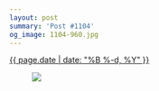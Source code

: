 ```yaml
---
layout: post
summary: 'Post #1104'
og_image: 1104-960.jpg
---
```


<p>
 <time>
  <a href="/1104">
   {{ page.date | date: "%B %-d, %Y" }}
  </a>
 </time>
 <a href="/1104">
  <figure data-taken="2/26/2020">
   <img sizes="(min-width: 700px) 50vw, calc(100vw - 2rem)" src="{{ site.assets_url }}/1104-480.jpg" srcset="{{ site.assets_url }}/1104-240.jpg 240w, {{ site.assets_url }}/1104-480.jpg 480w, {{ site.assets_url }}/1104-720.jpg 720w, {{ site.assets_url }}/1104-960.jpg 960w"/>
  </figure>
 </a>
</p>
